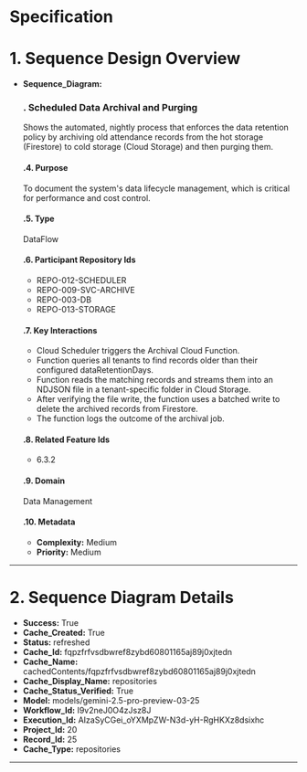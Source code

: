 # Specification

# 1. Sequence Design Overview

- **Sequence_Diagram:**
  ### . Scheduled Data Archival and Purging
  Shows the automated, nightly process that enforces the data retention policy by archiving old attendance records from the hot storage (Firestore) to cold storage (Cloud Storage) and then purging them.

  #### .4. Purpose
  To document the system's data lifecycle management, which is critical for performance and cost control.

  #### .5. Type
  DataFlow

  #### .6. Participant Repository Ids
  
  - REPO-012-SCHEDULER
  - REPO-009-SVC-ARCHIVE
  - REPO-003-DB
  - REPO-013-STORAGE
  
  #### .7. Key Interactions
  
  - Cloud Scheduler triggers the Archival Cloud Function.
  - Function queries all tenants to find records older than their configured dataRetentionDays.
  - Function reads the matching records and streams them into an NDJSON file in a tenant-specific folder in Cloud Storage.
  - After verifying the file write, the function uses a batched write to delete the archived records from Firestore.
  - The function logs the outcome of the archival job.
  
  #### .8. Related Feature Ids
  
  - 6.3.2
  
  #### .9. Domain
  Data Management

  #### .10. Metadata
  
  - **Complexity:** Medium
  - **Priority:** Medium
  


---

# 2. Sequence Diagram Details

- **Success:** True
- **Cache_Created:** True
- **Status:** refreshed
- **Cache_Id:** fqpzfrfvsdbwref8zybd60801165aj89j0xjtedn
- **Cache_Name:** cachedContents/fqpzfrfvsdbwref8zybd60801165aj89j0xjtedn
- **Cache_Display_Name:** repositories
- **Cache_Status_Verified:** True
- **Model:** models/gemini-2.5-pro-preview-03-25
- **Workflow_Id:** I9v2neJ0O4zJsz8J
- **Execution_Id:** AIzaSyCGei_oYXMpZW-N3d-yH-RgHKXz8dsixhc
- **Project_Id:** 20
- **Record_Id:** 25
- **Cache_Type:** repositories


---

